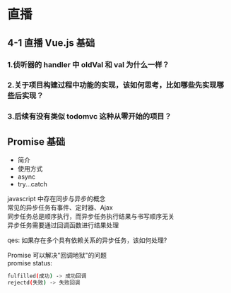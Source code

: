 # 直播

## 4-1 直播 Vue.js 基础

### 1.侦听器的 handler 中 oldVal 和 val 为什么一样？

### 2.关于项目构建过程中功能的实现，该如何思考，比如哪些先实现哪些后实现？

### 3.后续有没有类似 todomvc 这种从零开始的项目？

## Promise 基础

<ul>
<li>简介</li>
<li>使用方式</li>
<li>async</li>
<li>try...catch</li>
</ul>

javascript 中存在同步与异步的概念<br/>
常见的异步任务有事件、定时器、Ajax<br/>
同步任务总是顺序执行，而异步任务执行结果与书写顺序无关<br/>
异步任务需要通过回调函数进行结果处理<br/>

qes: 如果存在多个具有依赖关系的异步任务，该如何处理?<br/>

Promise 可以解决"回调地狱"的问题<br/>
promise status:

```sh
fulfilled(成功) -> 成功回调
rejectd(失败) -> 失败回调
```
